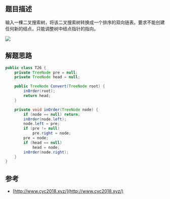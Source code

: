 ## 题目描述

输入一棵二叉搜索树，将该二叉搜索树转换成一个排序的双向链表。要求不能创建任何新的结点，只能调整树中结点指针的指向。

![](https://cs-notes-1256109796.cos.ap-guangzhou.myqcloud.com/05a08f2e-9914-4a77-92ef-aebeaecf4f66.jpg#alt=)

## 解题思路

```java
public class T26 {
    private TreeNode pre = null;
    private TreeNode head = null;

    public TreeNode Convert(TreeNode root) {
 		inOrder(root);
        return head;
    }

    private void inOrder(TreeNode node) {
        if (node == null) return;
        inOrder(node.left);
        node.left = pre;
        if (pre != null)
            pre.right = node;
        pre = node;
        if (head == null)
            head = node;
        inOrder(node.right);
    }
}
```

## 参考

- [http://www.cyc2018.xyz/](http://www.cyc2018.xyz/)
